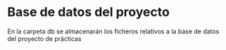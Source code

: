 # Base de datos del proyecto
En la carpeta db se almacenarán los ficheros relativos a la base de datos del proyecto de prácticas
